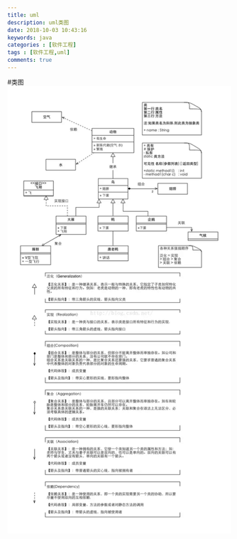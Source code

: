 ```yaml
---
title: uml
description: uml类图
date: 2018-10-03 10:43:16
keywords: java
categories : [软件工程]
tags : [软件工程,uml]
comments: true
---
```


#类图
<img src="/images/uml-class.png">